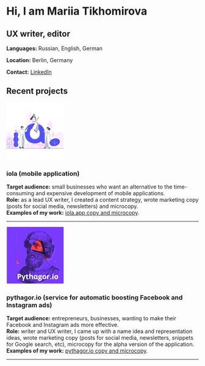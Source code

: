 # Hi, I am Mariia Tikhomirova
## UX writer, editor

**Languages:** Russian, English, German

**Location:** Berlin, Germany

**Contact:** <a href="https://www.linkedin.com/in/mariiatikhomirova/">LinkedIn</a>

## Recent projects

![iola](/docs/images/iola-project-pic-150.jpg)

### iola (mobile application)

**Target audience:** small businesses who want an alternative to the time-consuming and expensive development of mobile applications.<br/>
**Role:** as a lead UX writer, I created a content strategy, wrote marketing copy (posts for social media, newsletters) and microcopy.<br/>
**Examples of my work:** [iola.app copy and microcopy](marykka.github.io/iola).

***

![pythagor](/docs/images/pythagor-project-pic-150.png)

### pythagor.io (service for automatic boosting Facebook and Instagram ads)
**Target audience:** entrepreneurs, businesses, wanting to make their Facebook and Instagram ads more effective.<br/>
**Role:** writer and UX writer, I came up with a name idea and representation ideas, wrote marketing copy (posts for social media, newsletters,  snippets for Google search, etc), microcopy for the alpha version of the application.<br/>
**Examples of my work:** [pythagor.io copy and microcopy](marykka.github.io/pythagor).

***
